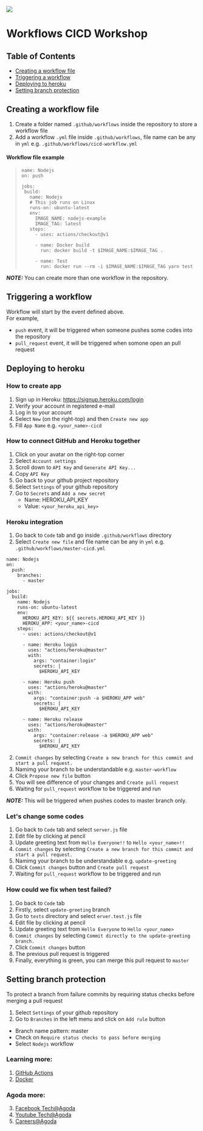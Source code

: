 ![](https://github.com/agoda-com/workflows-cicd-workshop/workflows/Nodejs/badge.svg)

# Workflows CICD Workshop

## Table of Contents
- [Creating a workflow file](#creating-a-workflow-file)
- [Triggering a workflow](#triggering-a-workflow)
- [Deploying to heroku](#deploying-to-heroku)
- [Setting branch protection](#setting-branch-protection)

## Creating a workflow file

1. Create a folder named `.github/workflows` inside the repository to store a workflow file
2. Add a workflow `.yml` file inside `.github/workflows`, file name can be any in `yml` e.g. `.github/workflows/cicd-workflow.yml`

#### Workflow file example
>```
>name: Nodejs
>on: push
>
>jobs:
>  build:
>    name: Nodejs
>    # This job runs on Linux
>    runs-on: ubuntu-latest
>    env:
>      IMAGE_NAME: nodejs-example
>      IMAGE_TAG: latest
>    steps:
>      - uses: actions/checkout@v1
>
>      - name: Docker build
>        run: docker build -t $IMAGE_NAME:$IMAGE_TAG .
>
>      - name: Test
>        run: docker run --rm -i $IMAGE_NAME:$IMAGE_TAG yarn test
>```

**_NOTE:_** You can create more than one workflow in the repository.


## Triggering a workflow
Workflow will start by the event defined above.  
For example,
- `push` event, it will be triggered when someone pushes some codes into the repository
- `pull_request` event, it will be triggered when somone open an pull request

## Deploying to heroku
### How to create app
1. Sign up in Heroku: https://signup.heroku.com/login
2. Verify your account in registered e-mail
3. Log in to your account
4. Select `New` (on the right-top) and then `Create new app`
5. Fill `App Name` e.g. `<your_name>-cicd`

### How to connect GitHub and Heroku together
1. Click on your avatar on the right-top corner
2. Select `Account settings`
3. Scroll down to `API Key` and `Generate API Key...`
4. Copy `API Key`
5. Go back to your github project repository
6. Select `Settings` of your github repository
7. Go to `Secrets` and `Add a new secret`
    - Name: HEROKU_API_KEY
    - Value: `<your_heroku_api_key>`

### Heroku integration
1. Go back to `Code` tab and go inside `.github/workflows` directory
2. Select `Create new file` and file name can be any in `yml` e.g. `.github/workflows/master-cicd.yml`
```
name: Nodejs
on: 
  push:
    branches:
      - master

jobs:
  build:
    name: Nodejs
    runs-on: ubuntu-latest
    env:
      HEROKU_API_KEY: ${{ secrets.HEROKU_API_KEY }}
      HEROKU_APP: <your_name>-cicd
    steps:
      - uses: actions/checkout@v1

      - name: Heroku login
        uses: "actions/heroku@master"
        with: 
          args: "container:login"
          secrets: |
            $HEROKU_API_KEY

      - name: Heroku push
        uses: "actions/heroku@master"
        with: 
          args: "container:push -a $HEROKU_APP web"
          secrets: |
            $HEROKU_API_KEY

      - name: Heroku release
        uses: "actions/heroku@master"
        with: 
          args: "container:release -a $HEROKU_APP web"
          secrets: |
            $HEROKU_API_KEY
```
2. `Commit changes` by selecting `Create a new branch for this commit and start a pull request.`
3. Namimg your branch to be understandable e.g. `master-workflow`
4. Click `Propose new file` button
5. You will see difference of your changes and `Create pull request`
6. Waiting for `pull_request` workflow to be triggered and run

**_NOTE:_** This will be triggered when pushes codes to master branch only.

### Let's change some codes
1. Go back to `Code` tab and select `server.js` file
2. Edit file by clicking at pencil
3. Update greeting text from `Hello Everyone!!` to `Hello <your_name>!!`
4. `Commit changes` by selecting `Create a new branch for this commit and start a pull request.`
5. Namimg your branch to be understandable e.g. `update-greeting`
6. Click `Commit changes` button and `Create pull request`
7. Waiting for `pull_request` workflow to be triggered and run

### How could we fix when test failed?
1. Go back to `Code` tab
2. Firstly, select `update-greeting` branch
3. Go to `tests` directory and select `erver.test.js` file
4. Edit file by clicking at pencil
5. Update greeting text from `Hello Everyone` to `Hello <your_name>`
6. `Commit changes` by selecting `Commit directly to the update-greeting branch.`
7. Click `Commit changes` button
8. The previous pull request is triggered
9. Finally, everything is green, you can merge this pull request to `master`

## Setting branch protection
To protect a branch from failure commits by requiring status checks before merging a pull request
1. Select `Settings` of your github repository
2. Go to `Branches` in the left menu and click on `Add rule` button
  - Branch name pattern: master
  - Check on `Require status checks to pass before merging`
  - Select `Nodejs` workflow

### Learning more:
1. [GitHub Actions](https://help.github.com/en/actions/automating-your-workflow-with-github-actions/configuring-a-workflow)
2. [Docker](https://docs.docker.com/)

### Agoda more:
3. [Facebook Tech@Agoda](https://www.facebook.com/techatagoda/)
4. [Youtube Tech@Agoda](https://www.youtube.com/channel/UCu5YSzBDy5zjTrLXE6Tmwaw)
5. [Careers@Agoda](https://careersatagoda.com/)
